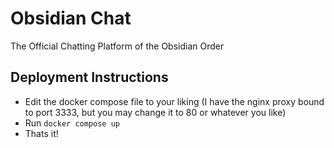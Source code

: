 # Obsidian Chat
The Official Chatting Platform of the Obsidian Order

## Deployment Instructions
  - Edit the docker compose file to your liking (I have the nginx proxy bound to port 3333, but you may change it to 80 or whatever you like)
  - Run `docker compose up`
  - Thats it!
